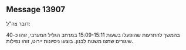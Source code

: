 ## Message 13907

דובר צה"ל:

בהמשך להתרעות שהופעלו בשעות 15:09-15:11 במרחב הגליל המערבי, זוהו כ-40 שיגורים שחצו משטח לבנון.
בוצעו ניסיונות יירוט, זוהו נפילות.

